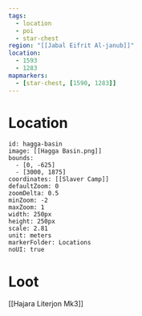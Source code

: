 ```yaml
---
tags:
  - location
  - poi
  - star-chest
region: "[[Jabal Eifrit Al-janub]]"
location:
  - 1593
  - 1283
mapmarkers:
  - [star-chest, [1590, 1283]]
---
```

# Location
```leaflet
id: hagga-basin
image: [[Hagga Basin.png]]
bounds:
  - [0, -625]
  - [3000, 1875]
coordinates: [[Slaver Camp]]
defaultZoom: 0
zoomDelta: 0.5
minZoom: -2
maxZoom: 1
width: 250px
height: 250px
scale: 2.81
unit: meters
markerFolder: Locations
noUI: true
```
# Loot
[[Hajara Literjon Mk3]]
